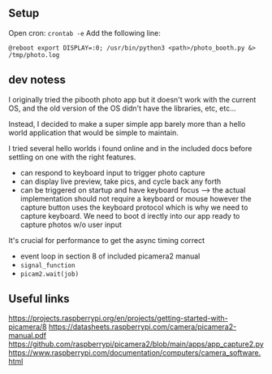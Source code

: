 ## Setup

Open cron:	`crontab -e`
Add the following line:

    @reboot export DISPLAY=:0; /usr/bin/python3 <path>/photo_booth.py &> /tmp/photo.log
    
## dev notess

I originally tried the pibooth photo app but it doesn't work with the current OS,
and the old version of the OS didn't have the libraries, etc, etc...

Instead, I decided to make a super simple app barely more than a hello world application that would be simple to maintain.

I tried several hello worlds i found online and in the included docs before settling on one with the right features.
* can respond to keyboard input to trigger photo capture
* can display live preview, take pics, and cycle back any forth
* can be triggered on startup and have keyboard focus
    --> the actual implementation should not require a keyboard or mouse 
        however the capture button uses the keyboard protocol 
        which is why we need to capture keyboard. We need to boot d
        irectly into our app ready to capture photos w/o user input
            
It's crucial for performance to get the async timing correct
* event loop in section 8 of included picamera2 manual
* `signal_function`
* `picam2.wait(job)`
    

## Useful links
https://projects.raspberrypi.org/en/projects/getting-started-with-picamera/8
https://datasheets.raspberrypi.com/camera/picamera2-manual.pdf
https://github.com/raspberrypi/picamera2/blob/main/apps/app_capture2.py
https://www.raspberrypi.com/documentation/computers/camera_software.html
